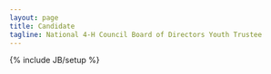 ```yaml
---
layout: page
title: Candidate
tagline: National 4-H Council Board of Directors Youth Trustee
---
```

{% include JB/setup %}
